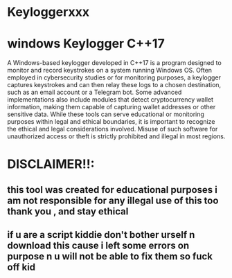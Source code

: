 # Keyloggerxxx
# windows Keylogger C++17 

A Windows-based keylogger developed in C++17 is a program designed to monitor and record keystrokes on a system running Windows OS. Often employed in cybersecurity studies or for monitoring purposes, a keylogger captures keystrokes and can then relay these logs to a chosen destination, such as an email account or a Telegram bot. Some advanced implementations also include modules that detect cryptocurrency wallet information, making them capable of capturing wallet addresses or other sensitive data. While these tools can serve educational or monitoring purposes within legal and ethical boundaries, it is important to recognize the ethical and legal considerations involved. Misuse of such software for unauthorized access or theft is strictly prohibited and illegal in most regions.

# DISCLAIMER!!:
## **this tool was created for educational purposes i am not responsible for any illegal use of this too thank you , and stay ethical**
## **if u are a script kiddie don't bother urself n download this cause i left some errors on purpose n u will not be able to fix them so fuck off kid**
